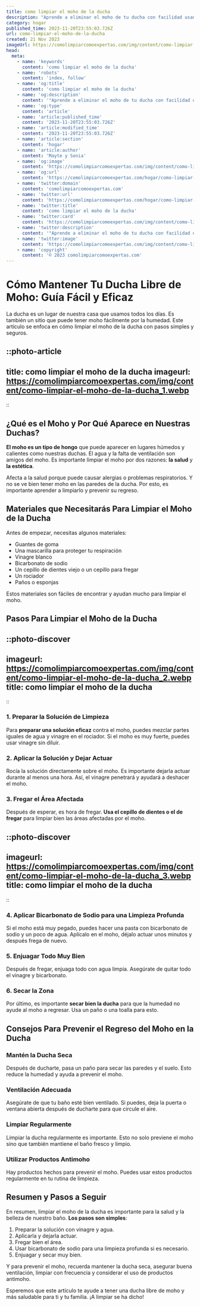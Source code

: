 ```yaml
---
title: como limpiar el moho de la ducha
description: "Aprende a eliminar el moho de tu ducha con facilidad usando ingredientes caseros y técnicas seguras para un baño limpio y saludable."
category: hogar
published_time: 2023-11-20T23:55:03.726Z
url: como-limpiar-el-moho-de-la-ducha
created: 21 Nov 2023
imageUrl: https://comolimpiarcomoexpertas.com/img/content/como-limpiar-el-moho-de-la-ducha_1.webp
head:
  meta:
    - name: 'keywords'
      content: 'como limpiar el moho de la ducha'
    - name: 'robots'
      content: 'index, follow'
    - name: 'og:title'
      content: 'como limpiar el moho de la ducha'
    - name: 'og:description'
      content: '"Aprende a eliminar el moho de tu ducha con facilidad usando ingredientes caseros y técnicas seguras para un baño limpio y saludable."'
    - name: 'og:type'
      content: 'article'
    - name: 'article:published_time'
      content: '2023-11-20T23:55:03.726Z'
    - name: 'article:modified_time'
      content: '2023-11-20T23:55:03.726Z'
    - name: 'article:section'
      content: 'hogar'
    - name: 'article:author'
      content: 'Mayte y Sonia'
    - name: 'og:image'
      content: 'https://comolimpiarcomoexpertas.com/img/content/como-limpiar-el-moho-de-la-ducha_3.webp'
    - name: 'og:url'
      content: 'https://comolimpiarcomoexpertas.com/hogar/como-limpiar-el-moho-de-la-ducha'
    - name: 'twitter:domain'
      content: 'comolimpiarcomoexpertas.com'
    - name: 'twitter:url'
      content: 'https://comolimpiarcomoexpertas.com/hogar/como-limpiar-el-moho-de-la-ducha'
    - name: 'twitter:title'
      content: 'como limpiar el moho de la ducha'
    - name: 'twitter:card'
      content: 'https://comolimpiarcomoexpertas.com/img/content/como-limpiar-el-moho-de-la-ducha_3.webp'
    - name: 'twitter:description'
      content: '"Aprende a eliminar el moho de tu ducha con facilidad usando ingredientes caseros y técnicas seguras para un baño limpio y saludable."'
    - name: 'twitter:image'
      content: 'https://comolimpiarcomoexpertas.com/img/content/como-limpiar-el-moho-de-la-ducha_3.webp'
    - name: 'copyright'
      content: '© 2023 comolimpiarcomoexpertas.com'
---
```

# Cómo Mantener Tu Ducha Libre de Moho: Guía Fácil y Eficaz

La ducha es un lugar de nuestra casa que usamos todos los días. Es también un sitio que puede tener moho fácilmente por la humedad. Este artículo se enfoca en cómo limpiar el moho de la ducha con pasos simples y seguros.

::photo-article
---
title: como limpiar el moho de la ducha
imageurl: https://comolimpiarcomoexpertas.com/img/content/como-limpiar-el-moho-de-la-ducha_1.webp
---
::

## ¿Qué es el Moho y Por Qué Aparece en Nuestras Duchas?

**El moho es un tipo de hongo** que puede aparecer en lugares húmedos y calientes como nuestras duchas. El agua y la falta de ventilación son amigos del moho. Es importante limpiar el moho por dos razones: **la salud** y **la estética**.

Afecta a la salud porque puede causar alergias o problemas respiratorios. Y no se ve bien tener moho en las paredes de la ducha. Por esto, es importante aprender a limpiarlo y prevenir su regreso.

## Materiales que Necesitarás Para Limpiar el Moho de la Ducha

Antes de empezar, necesitas algunos materiales:

- Guantes de goma
- Una mascarilla para proteger tu respiración
- Vinagre blanco
- Bicarbonato de sodio
- Un cepillo de dientes viejo o un cepillo para fregar
- Un rociador
- Paños o esponjas

Estos materiales son fáciles de encontrar y ayudan mucho para limpiar el moho.

## Pasos Para Limpiar el Moho de la Ducha


::photo-discover
---
imageurl: https://comolimpiarcomoexpertas.com/img/content/como-limpiar-el-moho-de-la-ducha_2.webp
title: como limpiar el moho de la ducha
---
::

### 1. Preparar la Solución de Limpieza

Para **preparar una solución eficaz** contra el moho, puedes mezclar partes iguales de agua y vinagre en el rociador. Si el moho es muy fuerte, puedes usar vinagre sin diluir.

### 2. Aplicar la Solución y Dejar Actuar

Rocía la solución directamente sobre el moho. Es importante dejarla actuar durante al menos una hora. Así, el vinagre penetrará y ayudará a deshacer el moho.

### 3. Fregar el Área Afectada

Después de esperar, es hora de fregar. **Usa el cepillo de dientes o el de fregar** para limpiar bien las áreas afectadas por el moho.


::photo-discover
---
imageurl: https://comolimpiarcomoexpertas.com/img/content/como-limpiar-el-moho-de-la-ducha_3.webp
title: como limpiar el moho de la ducha
---
::

### 4. Aplicar Bicarbonato de Sodio para una Limpieza Profunda

Si el moho está muy pegado, puedes hacer una pasta con bicarbonato de sodio y un poco de agua. Aplícalo en el moho, déjalo actuar unos minutos y después frega de nuevo.

### 5. Enjuagar Todo Muy Bien

Después de fregar, enjuaga todo con agua limpia. Asegúrate de quitar todo el vinagre y bicarbonato.

### 6. Secar la Zona

Por último, es importante **secar bien la ducha** para que la humedad no ayude al moho a regresar. Usa un paño o una toalla para esto.

## Consejos Para Prevenir el Regreso del Moho en la Ducha

### Mantén la Ducha Seca

Después de ducharte, pasa un paño para secar las paredes y el suelo. Esto reduce la humedad y ayuda a prevenir el moho.

### Ventilación Adecuada

Asegúrate de que tu baño esté bien ventilado. Si puedes, deja la puerta o ventana abierta después de ducharte para que circule el aire.

### Limpiar Regularmente

Limpiar la ducha regularmente es importante. Esto no solo previene el moho sino que también mantiene el baño fresco y limpio.

### Utilizar Productos Antimoho

Hay productos hechos para prevenir el moho. Puedes usar estos productos regularmente en tu rutina de limpieza.

## Resumen y Pasos a Seguir

En resumen, limpiar el moho de la ducha es importante para la salud y la belleza de nuestro baño. **Los pasos son simples**:

1. Preparar la solución con vinagre y agua.
2. Aplicarla y dejarla actuar.
3. Fregar bien el área.
4. Usar bicarbonato de sodio para una limpieza profunda si es necesario.
5. Enjuagar y secar muy bien.

Y para prevenir el moho, recuerda mantener la ducha seca, asegurar buena ventilación, limpiar con frecuencia y considerar el uso de productos antimoho.

Esperemos que este artículo te ayude a tener una ducha libre de moho y más saludable para ti y tu familia. ¡A limpiar se ha dicho!